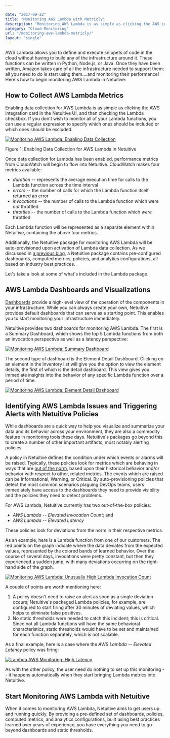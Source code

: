 ```yaml
---

date: "2017-09-22"
title: "Monitoring AWS Lambda with Metricly"
description: "Monitoring AWS Lambda is as simple as clicking the AWS integration card in the Metricly UI, and checking the Lambda checkbox to enable data collection."
category: "Cloud Monitoring"
url: "/monitoring-aws-lambda-metricly/"
layout: "single"
---
```

AWS Lambda allows you to define and execute snippets of code in the cloud without having to build any of the infrastructure around it.  These functions can be written in Python, Node.js, or Java.  Once they have been written, Amazon takes care of all the infrastructure needed to support them; all you need to do is start using them....and monitoring their performance! Here's how to begin monitoring AWS Lambda in Netuitive:

How to Collect AWS Lambda Metrics
---------------------------------

Enabling data collection for AWS Lambda is as simple as clicking the AWS integration card in the Netuitive UI, and then checking the Lambda checkbox.  If you don't wish to monitor all of your Lambda functions, you can use a regular expression to specify which ones should be included or which ones should be excluded.

[![Monitoring AWS Lambda: Enabling Data Collection](https://www.metricly.com/wp-content/uploads/2016/09/Lambda1.jpg)](https://www.metricly.com/wp-content/uploads/2016/09/Lambda1.jpg)

Figure 1: Enabling Data Collection for AWS Lambda in Netuitive

Once data collection for Lambda has been enabled, performance metrics from CloudWatch will begin to flow into Netuitive.  CloudWatch makes four metrics available:

-   *duration* -- represents the average execution time for calls to the Lambda function across the time interval
-   *errors* -- the number of calls for which the Lambda function itself returned an error
-   *invocations* -- the number of calls to the Lambda function which were *not* throttled
-   *throttles* -- the number of calls to the Lambda function which *were* throttled

Each Lambda function will be represented as a separate element within Netuitive, containing the above four metrics.

Additionally, the Netuitive package for monitoring AWS Lambda will be auto-provisioned upon activation of Lambda data collection.  As we discussed in [a previous blog](https://www.metricly.com/aws-monitoring-best-practices-using-pre-configured-dashboards), a Netuitive package contains pre-configured dashboards, computed metrics, policies, and analytics configurations, all based on industry best practices.

Let's take a look at some of what's included in the Lambda package.

AWS Lambda Dashboards and Visualizations
----------------------------------------

[Dashboards](https://www.metricly.com/product/dashboards-and-reports) provide a high-level view of the operation of the components in your infrastructure.  While you can always create your own, Netuitive provides default dashboards that can serve as a starting point. This enables you to start monitoring your infrastructure immediately.

Netuitive provides two dashboards for monitoring AWS Lambda.  The first is a Summary Dashboard, which shows the top 5 Lambda functions from both an invocation perspective as well as a latency perspective:

[![Monitoring AWS Lambda: Summary Dashboard](https://www.metricly.com/wp-content/uploads/2016/09/Lambda2.jpg)](https://www.metricly.com/wp-content/uploads/2016/09/Lambda2.jpg)

The second type of dashboard is the Element Detail Dashboard.  Clicking on an element in the Inventory list will give you the option to view the element details, the first of which is the detail dashboard.  This view gives you immediate insights into the behavior of any specific Lambda function over a period of time.

[![Monitoring AWS Lambda: Element Detail Dashboard](https://www.metricly.com/wp-content/uploads/2016/09/Lambda3-1024x507.jpg)](https://www.metricly.com/wp-content/uploads/2016/09/Lambda3.jpg)

Identifying AWS Lambda Issues and Triggering Alerts with Netuitive Policies
---------------------------------------------------------------------------

While dashboards are a quick way to help you visualize and summarize your data and its behavior across your environment, they are also a commodity feature in monitoring tools these days. Netuitive's packages go beyond this to create a number of other important artifacts, most notably alerting policies.

A policy in Netuitive defines the condition under which events or alarms will be raised. Typically, these policies look for metrics which are behaving in ways that are [out of the norm](https://www.metricly.com/product/anomaly-detection), based upon their historical behavior and/or behavior with respect to other, related metrics.  The events which are raised can be Informational, Warning, or Critical.  By auto-provisioning policies that detect the most common scenarios plaguing DevOps teams, users immediately have access to the dashboards they need to provide visibility and the policies they need to detect problems.

For AWS Lambda, Netuitive currently has two out-of-the-box policies:

-   *AWS Lambda -- Elevated Invocation Count*; and
-   *AWS Lambda -- Elevated* *Latency*

These policies look for deviations from the norm in their respective metrics.

As an example, here is a Lambda function from one of our customers. The red points on the graph indicate where the data deviates from the expected values, represented by the colored bands of learned behavior.  Over the course of several days, invocations were pretty constant, but then they experienced a sudden jump, with many deviations occurring on the right-hand side of the graph.

[![Monitoring AWS Lambda: Unusually High Lambda Invocation Count](https://www.metricly.com/wp-content/uploads/2016/09/Lambda4-1024x338.jpg)](https://www.metricly.com/wp-content/uploads/2016/09/Lambda4.jpg)

A couple of points are worth mentioning here:

1.  A policy doesn't need to raise an alert as soon as a single deviation occurs; Netuitive's packaged Lambda policies, for example, are configured to start firing after 30 minutes of deviating values, which helps to eliminate false positives.
2.  No static thresholds were needed to catch this incident; this is critical. Since not all Lambda functions will have the same behavioral characteristics, static thresholds would have to be set and maintained for each function separately, which is not scalable.

As a final example, here is a case where the *AWS Lambda -- Elevated* *Latency* policy was firing:

[![Lambda AWS Monitoring: High Latency](https://www.metricly.com/wp-content/uploads/2016/09/Lambda5-1024x347.jpg)](https://www.metricly.com/wp-content/uploads/2016/09/Lambda5.jpg)

As with the other policy, the user need do nothing to set up this monitoring -- it happens automatically when they start bringing Lambda metrics into Netuitive.

Start Monitoring AWS Lambda with Netuitive
------------------------------------------

When it comes to monitoring AWS Lambda, Netuitive aims to get users up and running quickly.  By providing a pre-defined set of dashboards, policies, computed metrics, and analytics configurations, built using best practices learned over years of experience, you have everything you need to go beyond dashboards and static thresholds.
